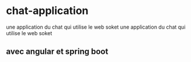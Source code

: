 # chat-application
une application du chat qui utilise le web soket 
une application du chat qui utilise le web soket 
## avec angular et spring boot
